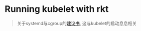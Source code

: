 # Running kubelet with rkt

> 关于systemd与cgroup的[建议书](https://github.com/kubernetes/kubernetes/blob/master/docs/proposals/kubelet-systemd.md), 这与kubelet的启动息息相关
